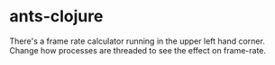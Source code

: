 # ants-clojure
There's a frame rate calculator running in the upper left hand corner.  
Change how processes are threaded to see the effect on frame-rate.
